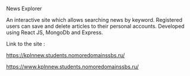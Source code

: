 News Explorer 

An interactive site which allows searching news by keyword.
Registered users can save and delete articles to their personal accounts.
Developed using React JS, MongoDb and Express.


Link to the site : 

https://kplnnew.students.nomoredomainssbs.ru/

https://www.kplnnew.students.nomoredomainssbs.ru/
